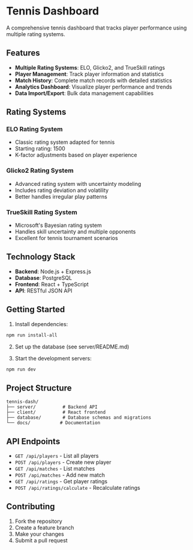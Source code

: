 # Tennis Dashboard

A comprehensive tennis dashboard that tracks player performance using multiple rating systems.

## Features

- **Multiple Rating Systems**: ELO, Glicko2, and TrueSkill ratings
- **Player Management**: Track player information and statistics
- **Match History**: Complete match records with detailed statistics
- **Analytics Dashboard**: Visualize player performance and trends
- **Data Import/Export**: Bulk data management capabilities

## Rating Systems

### ELO Rating System
- Classic rating system adapted for tennis
- Starting rating: 1500
- K-factor adjustments based on player experience

### Glicko2 Rating System
- Advanced rating system with uncertainty modeling
- Includes rating deviation and volatility
- Better handles irregular play patterns

### TrueSkill Rating System
- Microsoft's Bayesian rating system
- Handles skill uncertainty and multiple opponents
- Excellent for tennis tournament scenarios

## Technology Stack

- **Backend**: Node.js + Express.js
- **Database**: PostgreSQL
- **Frontend**: React + TypeScript
- **API**: RESTful JSON API

## Getting Started

1. Install dependencies:
```bash
npm run install-all
```

2. Set up the database (see server/README.md)

3. Start the development servers:
```bash
npm run dev
```

## Project Structure

```
tennis-dash/
├── server/          # Backend API
├── client/          # React frontend
├── database/        # Database schemas and migrations
└── docs/           # Documentation
```

## API Endpoints

- `GET /api/players` - List all players
- `POST /api/players` - Create new player
- `GET /api/matches` - List matches
- `POST /api/matches` - Add new match
- `GET /api/ratings` - Get player ratings
- `POST /api/ratings/calculate` - Recalculate ratings

## Contributing

1. Fork the repository
2. Create a feature branch
3. Make your changes
4. Submit a pull request
